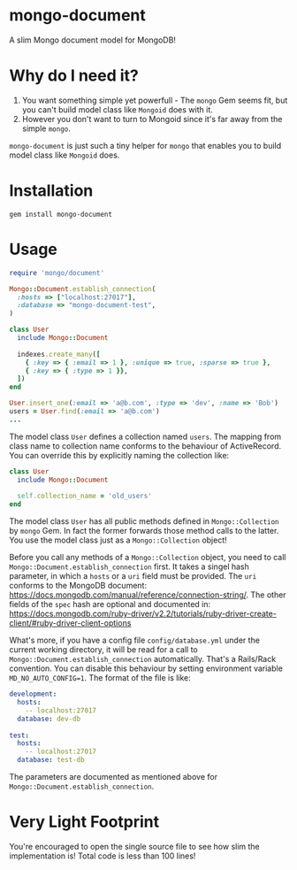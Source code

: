 # mongo-document
A slim Mongo document model for MongoDB!

# Why do I need it?
1. You want something simple yet powerfull - The `mongo` Gem seems fit, but you can't build model class like `Mongoid` does with it.
2. However you don't want to turn to Mongoid since it's far away from the simple `mongo`.

`mongo-document` is just such a tiny helper for `mongo` that enables you to build model class like `Mongoid` does.

# Installation
```
gem install mongo-document
```

# Usage

```ruby
require 'mongo/document'

Mongo::Document.establish_connection(
  :hosts => ["localhost:27017"],
  :database => "mongo-document-test",
)

class User
  include Mongo::Document
  
  indexes.create_many([
    { :key => { :email => 1 }, :unique => true, :sparse => true },
    { :key => { :type => 1 }},
  ])
end

User.insert_one(:email => 'a@b.com', :type => 'dev', :name => 'Bob')
users = User.find(:email => 'a@b.com')
...

```

The model class `User` defines a collection named `users`. The mapping from class name to collection name conforms to the behaviour of ActiveRecord. You can override this by explicitly naming the collection like:

```ruby
class User
  include Mongo::Document
  
  self.collection_name = 'old_users'
end

```

The model class `User` has all public methods defined in `Mongo::Collection` by `mongo` Gem. In fact the former forwards those method calls to the latter. You use the model class just as a `Mongo::Collection` object!

Before you call any methods of a `Mongo::Collection` object, you need to call `Mongo::Document.establish_connection` first. It takes a singel hash parameter, in which a `hosts` or a `uri` field must be provided. The `uri` conforms to the MongoDB document: https://docs.mongodb.com/manual/reference/connection-string/. The other fields of the `spec` hash are optional and documented in: https://docs.mongodb.com/ruby-driver/v2.2/tutorials/ruby-driver-create-client/#ruby-driver-client-options

What's more, if you have a config file `config/database.yml` under the current working directory, it will be read for a call to `Mongo::Document.establish_connection` automatically. That's a Rails/Rack convention. You can disable this behaviour by setting environment variable `MD_NO_AUTO_CONFIG=1`. The format of the file is like:

```yaml
development:
  hosts:
    -- localhost:27017
  database: dev-db
  
test:
  hosts:
    -- localhost:27017
  database: test-db
```

The parameters are documented as mentioned above for `Mongo::Document.establish_connection`.

# Very Light Footprint

You're encouraged to open the single source file to see how slim the implementation is! Total code is less than 100 lines!
